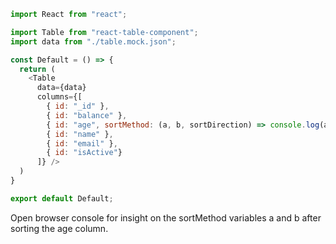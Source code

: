 ```js
import React from "react";

import Table from "react-table-component";
import data from "./table.mock.json";

const Default = () => {
  return (
    <Table
      data={data}
      columns={[
        { id: "_id" },
        { id: "balance" },
        { id: "age", sortMethod: (a, b, sortDirection) => console.log(a, b, sortDirection)},
        { id: "name" },
        { id: "email" },
        { id: "isActive"}
      ]} />
  )
}

export default Default;
```

Open browser console for insight on the sortMethod variables a and b after sorting the age column.

